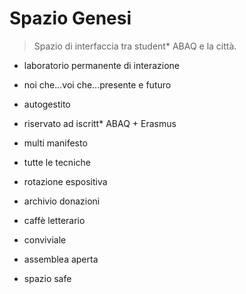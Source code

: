 # Spazio Genesi

>Spazio di interfaccia tra student* ABAQ e la città.

-   laboratorio permanente di interazione
    
-   noi che...voi che...presente e futuro
    
-   autogestito
    
-   riservato ad iscritt* ABAQ + Erasmus
    
-   multi manifesto
    
-   tutte le tecniche
    
-   rotazione espositiva
    
-   archivio donazioni
    
-   caffè letterario
    
-   conviviale
    
-   assemblea aperta
    
-   spazio safe